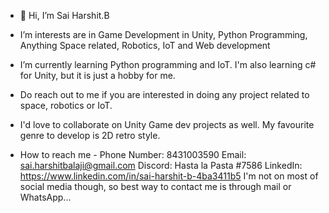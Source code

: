- 👋 Hi, I’m Sai Harshit.B
- I’m interests are in Game Development in Unity, Python Programming, Anything Space related, Robotics, IoT and Web development
- I’m currently learning Python programming and IoT. I'm also learning c# for Unity, but it is just a hobby for me. 
- Do reach out to me if you are interested in doing any project related to space, robotics or IoT.
- I'd love to collaborate on Unity Game dev projects as well. My favourite genre to develop is 2D retro style.

- How to reach me - Phone Number: 8431003590
                    Email: sai.harshitbalaji@gmail.com
                    Discord: Hasta la Pasta #7586
                    LinkedIn: https://www.linkedin.com/in/sai-harshit-b-4ba3411b5
                    I'm not on most of social media though, so best way to contact me is through mail or WhatsApp...

<!---
Rostemelov/Rostemelov is a ✨ special ✨ repository because its `README.md` (this file) appears on your GitHub profile.
You can click the Preview link to take a look at your changes.
--->
